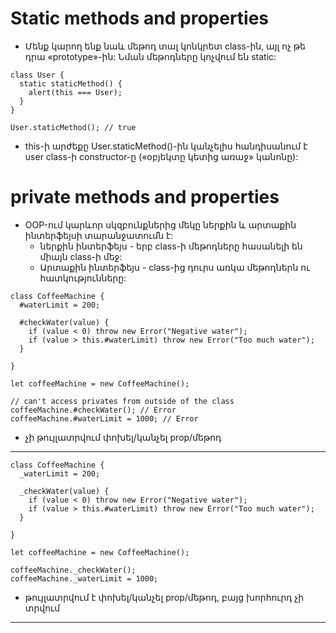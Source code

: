 # Static methods and properties

- Մենք կարող ենք նաև մեթոդ տալ կոնկրետ class-ին, այլ ոչ թե դրա «prototype»-ին: Նման մեթոդները կոչվում են static:

```
class User {
  static staticMethod() {
    alert(this === User);
  }
}

User.staticMethod(); // true
```

- this-ի արժեքը User.staticMethod()-ին կանչելիս հանդիսանում է user class-ի constructor-ը («օբյեկտը կետից առաջ» կանոնը):

# private methods and properties

- OOP-ում կարևոր սկզբունքներից մեկը ներքին և արտաքին ինտերֆեյսի տարանջատումն է:
  - ներքին ինտերֆեյս - երբ class-ի մեթոդները հասանելի են միայն class-ի մեջ:
  - Արտաքին ինտերֆեյս - class-ից դուրս առկա մեթոդներն ու հատկությունները:

```
class CoffeeMachine {
  #waterLimit = 200;

  #checkWater(value) {
    if (value < 0) throw new Error("Negative water");
    if (value > this.#waterLimit) throw new Error("Too much water");
  }

}

let coffeeMachine = new CoffeeMachine();

// can't access privates from outside of the class
coffeeMachine.#checkWater(); // Error
coffeeMachine.#waterLimit = 1000; // Error
```

- չի թույլատրվում փոխել/կանչել prop/մեթոդ

---

```
class CoffeeMachine {
  _waterLimit = 200;

  _checkWater(value) {
    if (value < 0) throw new Error("Negative water");
    if (value > this.#waterLimit) throw new Error("Too much water");
  }

}

let coffeeMachine = new CoffeeMachine();

coffeeMachine._checkWater();
coffeeMachine._waterLimit = 1000;
```

- թույլատրվում է փոխել/կանչել prop/մեթոդ, բայց խորհուրդ չի տրվում

---
